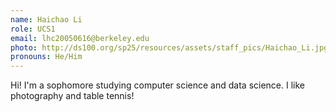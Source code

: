 ```yaml
---
name: Haichao Li
role: UCS1
email: lhc20050616@berkeley.edu
photo: http://ds100.org/sp25/resources/assets/staff_pics/Haichao_Li.jpg
pronouns: He/Him
---
```

Hi! I'm a sophomore studying computer science and data science. I like photography and table tennis!
